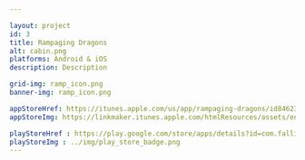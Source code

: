 ```yaml
---

layout: project
id: 3
title: Rampaging Dragons
alt: cabin.png
platforms: Android & iOS
description: Description

grid-img: ramp_icon.png
banner-img: ramp_icon.png

appStoreHref: https://itunes.apple.com/us/app/rampaging-dragons/id846237154?mt=8&uo=4
appStoreImg: https://linkmaker.itunes.apple.com/htmlResources/assets/en_us//images/web/linkmaker/badge_appstore-lrg.svg

playStoreHref : https://play.google.com/store/apps/details?id=com.fallinggame
playStoreImg : ../img/play_store_badge.png
---
```


